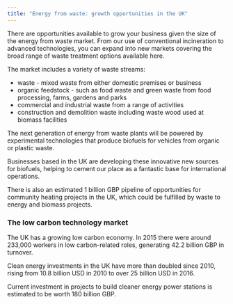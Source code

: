 ```yaml
---
title: "Energy from waste: growth opportunities in the UK"
---
```

There are opportunities available to grow your business given the size of the energy from waste market. From our use of conventional incineration to advanced technologies, you can expand into new markets covering the broad range of waste treatment options available here. 

The market includes a variety of waste streams:

- waste - mixed waste from either domestic premises or business
- organic feedstock - such as food waste and green waste from food processing, farms,  gardens and parks
- commercial and industrial waste from a range of activities
- construction and demolition waste including waste wood used at biomass facilities

The next generation of energy from waste plants will be powered by experimental technologies that produce biofuels for vehicles from organic or plastic waste.

Businesses based in the UK are developing these innovative new sources for biofuels, helping to cement our place as a fantastic base for international operations. 

There is also an estimated 1 billion GBP pipeline of opportunities for community heating projects in the UK, which could be fulfilled by waste to energy and biomass projects.

### The low carbon technology market
The UK has a growing low carbon economy. In 2015 there were around 233,000 workers in low carbon-related roles, generating 42.2 billion GBP in turnover.

Clean energy investments in the UK have more than doubled since 2010, rising from 10.8 billion USD in 2010 to over 25 billion USD in 2016.

Current investment in projects to build cleaner energy power stations is estimated to be worth 180 billion GBP.
